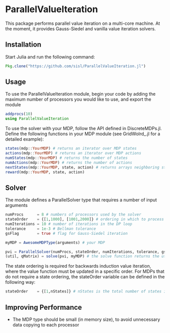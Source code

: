 # ParallelValueIteration

This package performs parallel value iteration on a multi-core machine. At the moment, it provides Gauss-Siedel and
vanilla value iteration solvers.

## Installation

Start Julia and run the following command:

```julia
Pkg.clone("https://github.com/sisl/ParallelValueIteration.jl")
```

## Usage

To use the ParallelValueIteration module, begin your code by adding the maximum number of processors you would like to
use, and export the module

```julia
addprocs(10)
using ParallelValueIteration
```

To use the solver with your MDP, follow the API defined in DiscreteMDPs.jl. Define the following functions in your MDP module (see GridWolrd_.jl for a detailed example):

```julia
states(mdp::YourMDP) # returns an iterator over MDP states
actions(mdp::YourMDP) # returns an iterator over MDP actions
numStates(mdp::YourMDP) # returns the number of states
numActions(mdp::YourMDP) # returns the number of actions
nextStates(mdp::YourMDP, state, action) # returns arrays neighboring states and their probabilities e.g. (states, probs)
reward(mdp::YourMDP, state, action)
```

## Solver

The module defines a ParallelSolver type that requires a number of input arguments

```julia
numProcs      = 8 # numbers of processors used by the solver
stateOrder    = {[1,1000], [1001,2000]} # ordering in which to process states
numIterations = 10 # number of iterations in the DP loop
tolerance     = 1e-3 # Bellman tolerance
gsFlag        = true # flag for Gauss-Siedel iteration

myMDP = AwesomeMDPType(arguments) # your MDP 

pvi = ParallelSolver(numProcs, stateOrder, numIterations, tolerance, gsFlag)
(util, qMatrix) = solve(pvi, myMDP) # the solve function returns the utility function and the Q-matrix
```

The state ordering is required for backwards induction value iteration, where the value function must be updated in a
specific order. For MDPs that do not require a state ordering, the stateOrder variable can be defined in the following
way:

```julia
stateOrder    = {[1,nStates]} # nStates is the total number of states in your MDP
```


## Improving Performance

- The MDP type should be small (in memory size), to avoid unnecessary data copying to each processor
